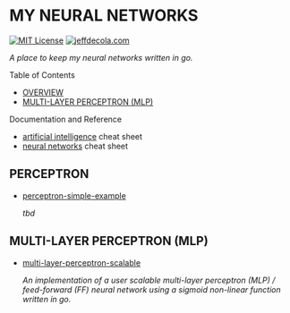 # MY NEURAL NETWORKS

[![MIT License](https://img.shields.io/:license-mit-blue.svg)](https://jeffdecola.mit-license.org)
[![jeffdecola.com](https://img.shields.io/badge/website-jeffdecola.com-blue)](https://jeffdecola.com)

_A place to keep my neural networks written in go._

Table of Contents

* [OVERVIEW](#overview)
* [MULTI-LAYER PERCEPTRON (MLP)](#multi-layer-perceptron-mlp)

Documentation and Reference

* [artificial intelligence](https://github.com/JeffDeCola/my-cheat-sheets/tree/master/software/development/software-architectures/artificial-intelligence/artificial-intelligence-cheat-sheet)
  cheat sheet
* [neural networks](https://github.com/JeffDeCola/my-cheat-sheets/blob/master/software/development/software-architectures/artificial-intelligence/artificial-intelligence-cheat-sheet/neural-networks.md)
  cheat sheet

## PERCEPTRON

* [perceptron-simple-example]()

  _tbd_

## MULTI-LAYER PERCEPTRON (MLP)

* [multi-layer-perceptron-scalable]()

  _An implementation of a user scalable multi-layer
perceptron (MLP) / feed-forward (FF) neural network using a
sigmoid non-linear function written in go._
